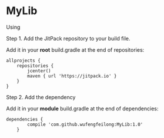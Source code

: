 # MyLib
Using 

Step 1. Add the JitPack repository to your build file.

Add it in your **root** build.gradle at the end of repositories:

```
allprojects {
    repositories {
        jcenter()
        maven { url 'https://jitpack.io' }
    }
}
```
Step 2. Add the dependency

Add it in your **module** build.gradle at the end of dependencies:
```
dependencies {
		compile 'com.github.wufengfeilong:MyLib:1.0'
	}
```

    
